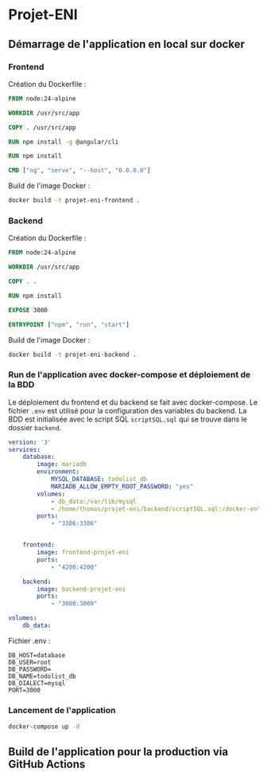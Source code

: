 # Projet-ENI

## Démarrage de l'application en local sur docker

### Frontend

Création du Dockerfile :
```Dockerfile
FROM node:24-alpine

WORKDIR /usr/src/app

COPY . /usr/src/app

RUN npm install -g @angular/cli

RUN npm install

CMD ["ng", "serve", "--host", "0.0.0.0"]
```

Build de l'image Docker :
```bash
docker build -t projet-eni-frontend .
```

### Backend

Création du Dockerfile :
```Dockerfile
FROM node:24-alpine

WORKDIR /usr/src/app

COPY . .

RUN npm install

EXPOSE 3000

ENTRYPOINT ["npm", "run", "start"]
```

Build de l'image Docker :
```bash
docker build -t projet-eni-backend .
```

### Run de l'application avec docker-compose et déploiement de la BDD

Le déploiement du frontend et du backend se fait avec docker-compose. Le fichier `.env` est utilisé pour la configuration des variables du backend.
La BDD est initialisée avec le script SQL `scriptSQL.sql` qui se trouve dans le dossier `backend`.
```yaml
version: '3'
services:
    database:
        image: mariadb
        environment:
            MYSQL_DATABASE: todolist_db
            MARIADB_ALLOW_EMPTY_ROOT_PASSWORD: "yes"
        volumes:
            - db_data:/var/lib/mysql
            - /home/thomas/projet-eni/backend/scriptSQL.sql:/docker-entrypoint-initdb.d/scriptSQL.sql \
        ports:
            - "3306:3306"


    frontend:
        image: frontend-projet-eni
        ports:
            - "4200:4200"

    backend:
        image: backend-projet-eni
        ports:
            - "3000:3000"

volumes:
    db_data:
```

Fichier .env :
```.env
DB_HOST=database
DB_USER=root
DB_PASSWORD=
DB_NAME=todolist_db
DB_DIALECT=mysql
PORT=3000
```

### Lancement de l'application
```bash
docker-compose up -d
```

## Build de l'application pour la production via GitHub Actions


